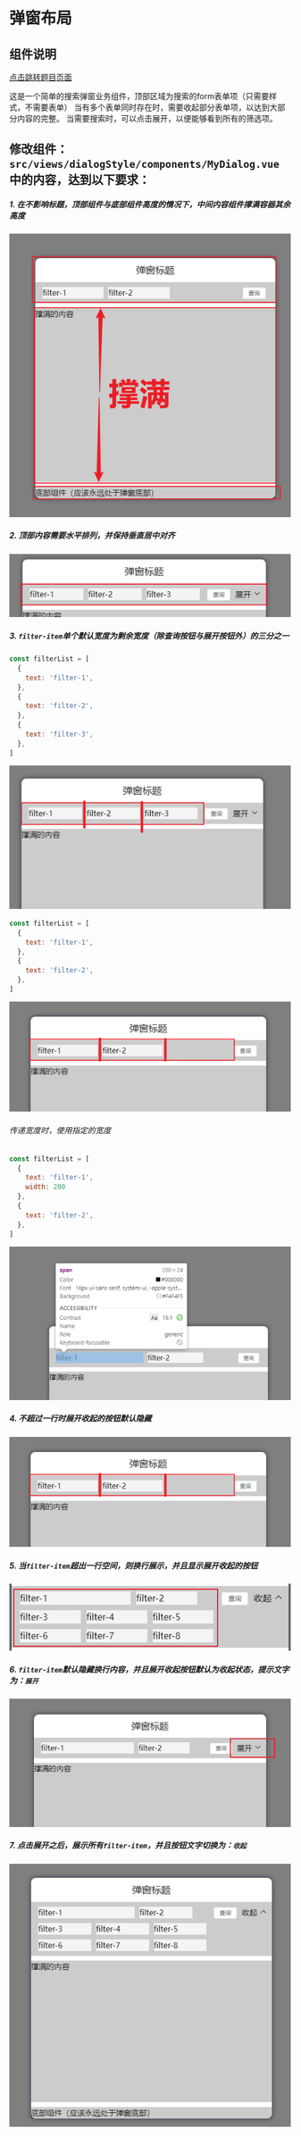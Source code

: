 # 弹窗布局

## 组件说明

[点击跳转题目页面](/#/dialogStyle)

这是一个简单的搜索弹窗业务组件，顶部区域为搜索的form表单项（只需要样式，不需要表单）
当有多个表单同时存在时，需要收起部分表单项，以达到大部分内容的完整。
当需要搜索时，可以点击展开，以便能够看到所有的筛选项。

## 修改组件：`src/views/dialogStyle/components/MyDialog.vue` 中的内容，达到以下要求：

##### 1. 在不影响标题，顶部组件与底部组件高度的情况下，中间内容组件撑满容器其余高度
   ![](./images/contentHeight.png)

##### 2. 顶部内容需要水平排列，并保持垂直居中对齐
   ![](./images/top-range.png)

##### 3. `filter-item`单个默认宽度为剩余宽度（除查询按钮与展开按钮外）的三分之一
   ```js
   const filterList = [
     {
       text: 'filter-1',
     },
     {
       text: 'filter-2',
     },
     {
       text: 'filter-3',
     },
   ]
   ```
   ![](./images/top-3-1.png)
   ```javascript
   const filterList = [
     {
       text: 'filter-1',
     },
     {
       text: 'filter-2',
     },
   ]
   ```
   ![](./images/top-3-2.png)
###### 传递宽度时，使用指定的宽度
   ```js
   const filterList = [
     {
       text: 'filter-1',
       width: 200
     },
     {
       text: 'filter-2',
     },
   ]
   ```
   ![](./images/top-3-3.png)

##### 4. 不超过一行时展开收起的按钮默认隐藏

![](./images/top-3-2.png)

##### 5. 当`filter-item`超出一行空间，则换行展示，并且显示展开收起的按钮
![](./images/top-filter-item-more.png)

##### 6. `filter-item`默认隐藏换行内容，并且展开收起按钮默认为收起状态，提示文字为：`展开`
   ![](./images/top-more-close.png)

##### 7. 点击展开之后，展示所有`filter-item`，并且按钮文字切换为：`收起`
   ![](./images/top-more-open.png)
